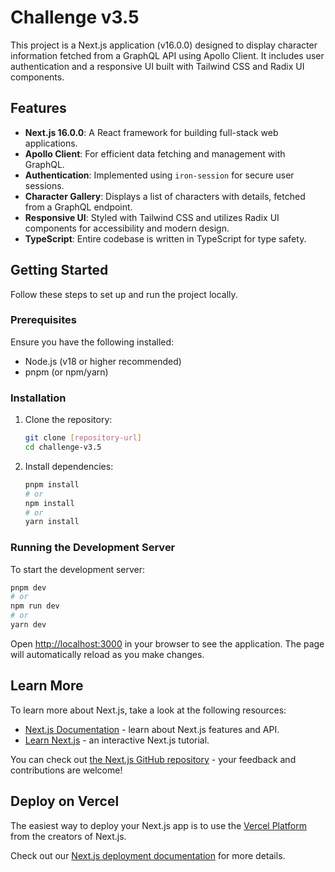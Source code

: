 # Challenge v3.5

This project is a Next.js application (v16.0.0) designed to display character information fetched from a GraphQL API using Apollo Client. It includes user authentication and a responsive UI built with Tailwind CSS and Radix UI components.

## Features

*   **Next.js 16.0.0**: A React framework for building full-stack web applications.
*   **Apollo Client**: For efficient data fetching and management with GraphQL.
*   **Authentication**: Implemented using `iron-session` for secure user sessions.
*   **Character Gallery**: Displays a list of characters with details, fetched from a GraphQL endpoint.
*   **Responsive UI**: Styled with Tailwind CSS and utilizes Radix UI components for accessibility and modern design.
*   **TypeScript**: Entire codebase is written in TypeScript for type safety.

## Getting Started

Follow these steps to set up and run the project locally.

### Prerequisites

Ensure you have the following installed:

*   Node.js (v18 or higher recommended)
*   pnpm (or npm/yarn)

### Installation

1.  Clone the repository:
    ```bash
    git clone [repository-url]
    cd challenge-v3.5
    ```
2.  Install dependencies:
    ```bash
    pnpm install
    # or
    npm install
    # or
    yarn install
    ```

### Running the Development Server

To start the development server:

```bash
pnpm dev
# or
npm run dev
# or
yarn dev
```

Open [http://localhost:3000](http://localhost:3000) in your browser to see the application. The page will automatically reload as you make changes.

## Learn More

To learn more about Next.js, take a look at the following resources:

*   [Next.js Documentation](https://nextjs.org/docs) - learn about Next.js features and API.
*   [Learn Next.js](https://nextjs.org/learn) - an interactive Next.js tutorial.

You can check out [the Next.js GitHub repository](https://github.com/vercel/next.js) - your feedback and contributions are welcome!

## Deploy on Vercel

The easiest way to deploy your Next.js app is to use the [Vercel Platform](https://vercel.com/new?utm_medium=default-template&filter=next.js&utm_source=create-next-app&utm_campaign=create-next-app-readme) from the creators of Next.js.

Check out our [Next.js deployment documentation](https://nextjs.org/docs/app/building-your-application/deploying) for more details.
